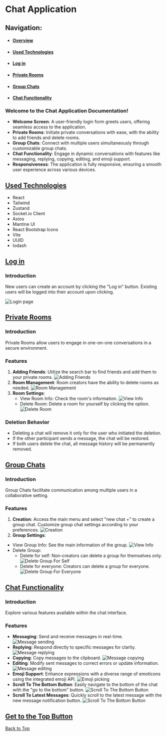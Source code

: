 # Chat Application

## Navigation:
- #### [Overview](#overview)
- #### [Used Technologies](#used-technologies)
- #### [Log in](#log-in)
- #### [Private Rooms](#private-rooms)
- #### [Group Chats](#group-chats)
- #### [Chat Functionality](#chat-functionality)

### Welcome to the Chat Application Documentation!

- **Welcome Screen**: A user-friendly login form greets users, offering seamless access to the application.
- **Private Rooms**: Initiate private conversations with ease, with the ability to add friends and delete rooms.
- **Group Chats**: Connect with multiple users simultaneously through customizable group chats.
- **Chat Functionality**: Engage in dynamic conversations with features like messaging, replying, copying, editing, and emoji support.
- **Responsiveness**: The application is fully responsive, ensuring a smooth user experience across various devices.

## [Used Technologies](#used-technologies)

- React
- Tailwind
- Zustand
- Socket.io Client
- Axios
- Mantine UI
- React Bootstrap Icons
- Vite
- UUID
- lodash

## [Log in](#log-in)

### Introduction

New users can create an account by clicking the "Log in" button. Existing users will be logged into their account upon clicking.

![Login page](./public/login.gif)

## [Private Rooms](#private-rooms)

### Introduction

Private Rooms allow users to engage in one-on-one conversations in a secure environment.

### Features

1. **Adding Friends**: Utilize the search bar to find friends and add them to your private rooms.
   ![Adding Friends](./public/private-room_creation.gif)
2. **Room Management**: Room creators have the ability to delete rooms as needed.
   ![Room Management](./public/private-room_deletion.gif)
3. **Room Settings**:
   - View Room Info: Check the room's information.
     ![View Info](./public/private-room_view-info.gif)
   - Delete Room: Delete a room for yourself by clicking the option.
     ![Delete Room](./public/private-room_delete.gif)

### Deletion Behavior

- Deleting a chat will remove it only for the user who initiated the deletion.
- If the other participant sends a message, the chat will be restored.
- If both users delete the chat, all message history will be permanently removed.

## [Group Chats](#group-chats)

### Introduction

Group Chats facilitate communication among multiple users in a collaborative setting.

### Features

1. **Creation**: Access the main menu and select "new chat +" to create a group chat. Customize group chat settings according to your preferences.
   ![Creation](./public/creation.gif)
2. **Group Settings**:

- View Group Info: See the main information of the group.
  ![View Info](./public/group_view-info.gif)
- Delete Group:
  - Delete for self: Non-creators can delete a group for themselves only.
    ![Delete Group For Self](./public/group_delete-self.gif)
  - Delete for everyone: Creators can delete a group for everyone.
    ![Delete Group For Everyone](./public/group_delete-everyone.gif)

## [Chat Functionality](#chat-functionality)

### Introduction

Explore various features available within the chat interface.

### Features

- **Messaging**: Send and receive messages in real-time.
  ![Message sending](./public/message_sending.gif)
- **Replying**: Respond directly to specific messages for clarity.
  ![Message replying](./public/message_replying.gif)
- **Copying**: Copy messages to the clipboard.
  ![Message copying](./public/message_copying.gif)
- **Editing**: Modify sent messages to correct errors or update information.
  ![Message editing](./public/message_editing.gif)
- **Emoji Support**: Enhance expressions with a diverse range of emoticons using the integrated emoji API.
  ![Emoji picking](./public/emoji_picker.gif)
- **Scroll To The Bottom Button**: Easily navigate to the bottom of the chat with the "go to the bottom" button.
  ![Scroll To The Bottom Button](./public/chat_get-to-the-bottom_button.gif)
- **Scroll To Latest Messages**: Quickly scroll to the latest message with the new message notification button.
  ![Scroll To The Bottom Button](./public/chat_get-to-latest-messages_button.gif)

## [Get to the Top Button](#chat-application)

[Back to Top](#Chat-Application)
